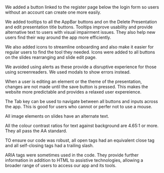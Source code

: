 We added a button linked to the register page below the login form so users without an account can create one more easily.

We added tooltips to all the AppBar buttons and on the Delete Presentation and 
edit presentation title buttons. Tooltips improve usability and provide alternative text 
to users with visual impairment issues. They also help new users find their 
way around the app more efficiently.

We also added icons to streamline onboarding and also make it easier for regular users 
to find the tool they needed. Icons were added to all buttons on the slides rearranging 
and slide edit page.

We avoided using alerts as these provide a disruptive experience for those using 
screenreaders. We used modals to show errors instead.

When a user is editing an element or the theme of the presentation, changes are 
not made until the save button is pressed. This makes the website more predictable and 
provides a relaxed user expereience.

The Tab key can be used to navigate between all buttons and inputs across the app. This is 
good for users who cannot or perfer not to use a mouse.

All image elements on slides have an alternate text.

All the colour contrast ratios for text against background are 4.65:1 or more. They all pass 
the AA standard.

TO ensure our code was robust, all open tags had an equivalent close tag and all self-closing 
tags had a trailing slash.

ARIA tags were sometimes used in the code. They provide further information in addition to HTML
 to assistive technologies, allowing a broader range of users to access our app and its tools.


